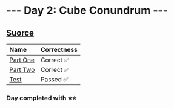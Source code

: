 # --- Day 2: Cube Conundrum ---

## [Suorce](http://adventofcode.com/2023/day/2)

| Name                                                                                      | Correctness |
| :---------------------------------------------------------------------------------------- | :---------- |
| [Part One](https://github.com/ssynowiec/AdventOfCode/blob/main/2023/Day%2002/part-one.ts) | Correct ✅  |
| [Part Two](https://github.com/ssynowiec/AdventOfCode/blob/main/2023/Day%2002/part-two.ts) | Correct ✅  |
| [Test](https://github.com/ssynowiec/AdventOfCode/blob/main/2023/Day%2002/index.test.ts)   | Passed ✅   |

### Day completed with ⭐⭐
